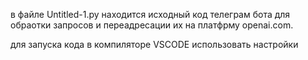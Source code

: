 в файле Untitled-1.py находится исходный код телеграм бота для обраотки запросов и переадресации их на платфрму openai.com.


для запуска кода в компиляторе VSCODE использовать настройки 
